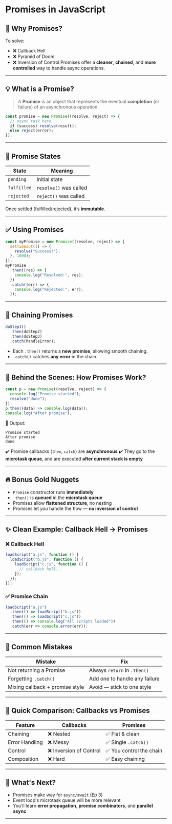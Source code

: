 # Promises in JavaScript

## 🧠 Why Promises?
To solve:
- ❌ Callback Hell
- ❌ Pyramid of Doom
- ❌ Inversion of Control
Promises offer a **cleaner**, **chained**, and **more controlled** way to handle async operations.

---

## 💡 What is a Promise?
> A **Promise** is an object that represents the eventual **completion** (or failure) of an asynchronous operation.
```js
const promise = new Promise((resolve, reject) => {
  // async task here
  if (success) resolve(result);
  else reject(error);
});
````

---

## 🧩 Promise States
| State       | Meaning                |
| ----------- | ---------------------- |
| `pending`   | Initial state          |
| `fulfilled` | `resolve()` was called |
| `rejected`  | `reject()` was called  |
Once settled (fulfilled/rejected), it’s **immutable**.

---

## ✅ Using Promises
```js
const myPromise = new Promise((resolve, reject) => {
  setTimeout(() => {
    resolve("Success!");
  }, 1000);
});
myPromise
  .then((res) => {
    console.log("Resolved:", res);
  })
  .catch((err) => {
    console.log("Rejected:", err);
  });
```

---

## 🔗 Chaining Promises
```js
doStep1()
  .then(doStep2)
  .then(doStep3)
  .catch(handleError);
```
* Each `.then()` returns a **new promise**, allowing smooth chaining.
* `.catch()` catches **any error** in the chain.

---

## 🔄 Behind the Scenes: How Promises Work?
```js
const p = new Promise((resolve, reject) => {
  console.log("Promise started");
  resolve("done");
});
p.then((data) => console.log(data));
console.log("After promise");
```

🧠 Output:
```
Promise started
After promise
done
```
✔️ Promise callbacks (`then`, `catch`) are **asynchronous**
✔️ They go to the **microtask queue**, and are executed **after current stack is empty**

---

## 🔥 Bonus Gold Nuggets
* `Promise` constructor runs **immediately**
* `.then()` is **queued** in the **microtask queue**
* Promises allow **flattened structure**, no nesting
* Promises let *you* handle the flow — **no inversion of control**

---

## ✨ Clean Example: Callback Hell → Promises
### ❌ Callback Hell
```js
loadScript("a.js", function () {
  loadScript("b.js", function () {
    loadScript("c.js", function () {
      // callback hell...
    });
  });
});
```

### ✅ Promise Chain
```js
loadScript("a.js")
  .then(() => loadScript("b.js"))
  .then(() => loadScript("c.js"))
  .then(() => console.log("All scripts loaded"))
  .catch(err => console.error(err));
```

---

## 🧪 Common Mistakes
| Mistake                         | Fix                           |
| ------------------------------- | ----------------------------- |
| Not returning a Promise         | Always `return` in `.then()`  |
| Forgetting `.catch()`           | Add one to handle any failure |
| Mixing callback + promise style | Avoid — stick to one style    |

---

## 🔁 Quick Comparison: Callbacks vs Promises
| Feature        | Callbacks              | Promises                |
| -------------- | ---------------------- | ----------------------- |
| Chaining       | ❌ Nested               | ✅ Flat & clean          |
| Error Handling | ❌ Messy                | ✅ Single `.catch()`     |
| Control        | ❌ Inversion of Control | ✅ You control the chain |
| Composition    | ❌ Hard                 | ✅ Easy chaining         |

---

## 🔮 What's Next?
* Promises make way for `async/await` (Ep 3)
* Event loop's microtask queue will be more relevant
* You’ll learn **error propagation**, **promise combinators**, and **parallel async**

---

